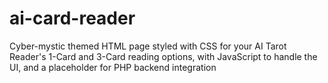 # ai-card-reader
Cyber-mystic themed HTML page styled with CSS for your AI Tarot Reader's 1-Card and 3-Card reading options, with JavaScript to handle the UI, and a placeholder for PHP backend integration
